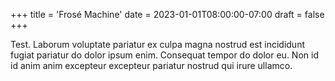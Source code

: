 +++
title = 'Frosé Machine'
date = 2023-01-01T08:00:00-07:00
draft = false
+++

Test. Laborum voluptate pariatur ex culpa magna nostrud est incididunt fugiat
pariatur do dolor ipsum enim. Consequat tempor do dolor eu. Non id id anim anim
excepteur excepteur pariatur nostrud qui irure ullamco.